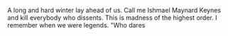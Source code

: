 A long and hard winter lay ahead of us. Call me Ishmael Maynard Keynes and kill everybody who dissents. This is madness of the highest order. I remember when we were legends. 
 "Who dares 